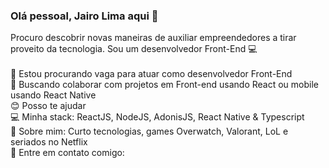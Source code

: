 ### Olá pessoal, Jairo Lima aqui 👋

Procuro descobrir novas maneiras de auxiliar empreendedores a tirar proveito da tecnologia. Sou um desenvolvedor Front-End 💻
<br/><br/>
👀 Estou procurando vaga para atuar como desenvolvedor Front-End
<br/>
:blue_heart: Buscando colaborar com projetos em Front-end usando React ou mobile usando React Native
<br/>
😊 Posso te ajudar
<br/>
💻 Minha stack: ReactJS, NodeJS, AdonisJS, React Native & Typescript
<br/>
💬 Sobre mim: Curto tecnologias, games Overwatch, Valorant, LoL e seriados no Netflix
 <br/> 
:email: Entre em contato comigo:
